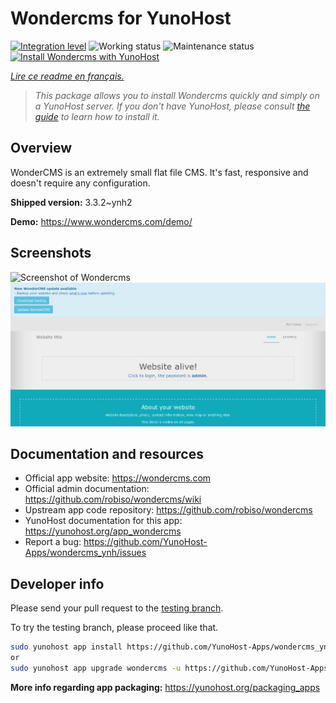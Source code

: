 <!--
N.B.: This README was automatically generated by https://github.com/YunoHost/apps/tree/master/tools/README-generator
It shall NOT be edited by hand.
-->

# Wondercms for YunoHost

[![Integration level](https://dash.yunohost.org/integration/wondercms.svg)](https://dash.yunohost.org/appci/app/wondercms) ![Working status](https://ci-apps.yunohost.org/ci/badges/wondercms.status.svg) ![Maintenance status](https://ci-apps.yunohost.org/ci/badges/wondercms.maintain.svg)  
[![Install Wondercms with YunoHost](https://install-app.yunohost.org/install-with-yunohost.svg)](https://install-app.yunohost.org/?app=wondercms)

*[Lire ce readme en français.](./README_fr.md)*

> *This package allows you to install Wondercms quickly and simply on a YunoHost server.
If you don't have YunoHost, please consult [the guide](https://yunohost.org/#/install) to learn how to install it.*

## Overview

WonderCMS is an extremely small flat file CMS. It's fast, responsive and doesn't require any configuration.

**Shipped version:** 3.3.2~ynh2


**Demo:** https://www.wondercms.com/demo/

## Screenshots

![Screenshot of Wondercms](./doc/screenshots/.DS_Store)
![Screenshot of Wondercms](./doc/screenshots/WonderCMS-update-screenshot.png)

## Documentation and resources

* Official app website: <https://wondercms.com>
* Official admin documentation: <https://github.com/robiso/wondercms/wiki>
* Upstream app code repository: <https://github.com/robiso/wondercms>
* YunoHost documentation for this app: <https://yunohost.org/app_wondercms>
* Report a bug: <https://github.com/YunoHost-Apps/wondercms_ynh/issues>

## Developer info

Please send your pull request to the [testing branch](https://github.com/YunoHost-Apps/wondercms_ynh/tree/testing).

To try the testing branch, please proceed like that.

``` bash
sudo yunohost app install https://github.com/YunoHost-Apps/wondercms_ynh/tree/testing --debug
or
sudo yunohost app upgrade wondercms -u https://github.com/YunoHost-Apps/wondercms_ynh/tree/testing --debug
```

**More info regarding app packaging:** <https://yunohost.org/packaging_apps>
